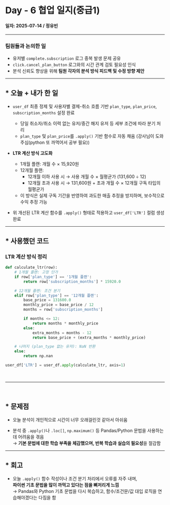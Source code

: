 # Day - 6 협업 일지(중급1)

#### 일자: 2025-07-14 / 정유빈

---

### 팀원들과 논의한 일

- 유저별 `complete.subscription` 로그 중복 발생 문제 공유
- `click.cancel_plan_button` 로그와의 시간 관계 검토 필요성 인식
- 분석 신뢰도 향상을 위해 **팀원 각자의 분석 방식 피드백 및 수정 방향 제안**

---

## \* 오늘 + 내가 한 일

- `user_df` 최종 정제 및 사용자별 결제-취소 흐름 기반 `plan_type`, `plan_price`, `subscription_months` 설정 완료

  - 당일 취소자/취소 이력 없는 유저/중간 해지 유저 등 세부 조건에 따라 분기 처리
  - `plan_type` 및 `plan_price`를 `.apply()` 기반 함수로 자동 채움 (강사님이 도와주심(python 또 까먹어서 공부 필요))

- **LTR 계산 방식 고도화**

  - 1개월 플랜: 개월 수 × 15,920원
  - 12개월 플랜:
    - 12개월 이하 사용 시 → 사용 개월 수 × 월평균가 (131,600 ÷ 12)
    - 12개월 초과 사용 시 → 131,600원 + 초과 개월 수 × 12개월 구독 타입의 월평균가
  - 이 방식은 실제 구독 기간을 반영하여 과도한 매출 추정을 방지하며, 보수적으로 수익 추정 가능

- 위 개선된 LTR 계산 함수를 `.apply()` 형태로 적용하고 `user_df['LTR']` 컬럼 생성 완료

---

## \* 사용했던 코드

### LTR 계산 방식 정리

```python
def calculate_ltr(row):
    # 1개월 플랜: 고정 단가
    if row['plan_type'] == '1개월 플랜':
        return row['subscription_months'] * 15920.0

    # 12개월 플랜: 조건 분기
    elif row['plan_type'] == '12개월 플랜':
        base_price = 131600.0
        monthly_price = base_price / 12
        months = row['subscription_months']

        if months <= 12:
            return months * monthly_price
        else:
            extra_months = months - 12
            return base_price + (extra_months * monthly_price)

    # 나머지 (plan_type 없는 유저): NaN 반환
    else:
        return np.nan

user_df['LTR'] = user_df.apply(calculate_ltr, axis=1)
```

<br>

---

<br>

## \* 문제점

- 오늘 분석이 개인적으로 시간이 너무 오래걸린것 같아서 아쉬움

- 분석 중 `.apply()`나 `.loc[]`, `np.maximum()` 등 Pandas/Python 문법을 사용하는 데 어려움을 겪음  
  → **기본 문법에 대한 학습 부족을 체감했으며, 반복 학습과 실습의 필요성**을 절감함

---

## \* 회고

- 오늘 `.apply()` 함수 작성이나 조건 분기 처리에서 오류를 자주 내며,  
  **파이썬 기초 문법을 많이 까먹고 있다는 점을 뼈저리게 느낌**  
  → Pandas와 Python 기초 문법을 다시 복습하고, 함수/조건문/값 대입 로직을 연습해야겠다는 다짐을 함
